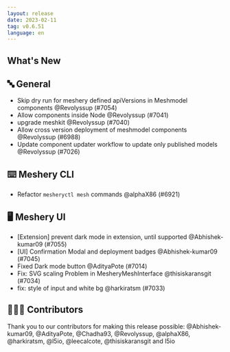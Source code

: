 ```yaml
---
layout: release
date: 2023-02-11
tag: v0.6.51
language: en
---
```


## What's New
## 🔤 General
- Skip dry run for meshery defined apiVersions in Meshmodel components @Revolyssup (#7054)
- Allow components inside Node @Revolyssup (#7041)
- upgrade meshkit @Revolyssup (#7040)
- Allow cross version deployment of meshmodel components @Revolyssup (#6988)
- Update component updater workflow to update only published models @Revolyssup (#7026)

## ⌨️ Meshery CLI

- Refactor `mesheryctl mesh` commands @alphaX86 (#6921)

## 🖥 Meshery UI

- [Extension] prevent dark mode in extension, until supported @Abhishek-kumar09 (#7055)
- [UI] Confirmation Modal and deployment badges @Abhishek-kumar09 (#7045)
- Fixed Dark mode button @AdityaPote (#7014)
-  Fix: SVG scaling Problem in MesheryMeshInterface  @thisiskaransgit (#7034)
- fix: style of input and white bg @harkiratsm (#7033)

## 👨🏽‍💻 Contributors

Thank you to our contributors for making this release possible:
@Abhishek-kumar09, @AdityaPote, @Chadha93, @Revolyssup, @alphaX86, @harkiratsm, @l5io, @leecalcote, @thisiskaransgit and l5io
